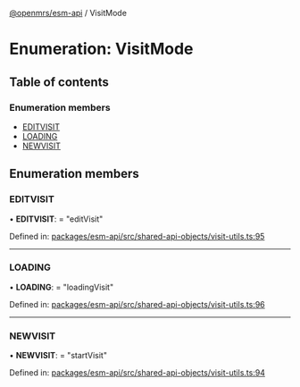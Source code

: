 [@openmrs/esm-api](../API.md) / VisitMode

# Enumeration: VisitMode

## Table of contents

### Enumeration members

- [EDITVISIT](visitmode.md#editvisit)
- [LOADING](visitmode.md#loading)
- [NEWVISIT](visitmode.md#newvisit)

## Enumeration members

### EDITVISIT

• **EDITVISIT**: = "editVisit"

Defined in: [packages/esm-api/src/shared-api-objects/visit-utils.ts:95](https://github.com/openmrs/openmrs-esm-core/blob/master/packages/esm-api/src/shared-api-objects/visit-utils.ts#L95)

___

### LOADING

• **LOADING**: = "loadingVisit"

Defined in: [packages/esm-api/src/shared-api-objects/visit-utils.ts:96](https://github.com/openmrs/openmrs-esm-core/blob/master/packages/esm-api/src/shared-api-objects/visit-utils.ts#L96)

___

### NEWVISIT

• **NEWVISIT**: = "startVisit"

Defined in: [packages/esm-api/src/shared-api-objects/visit-utils.ts:94](https://github.com/openmrs/openmrs-esm-core/blob/master/packages/esm-api/src/shared-api-objects/visit-utils.ts#L94)

